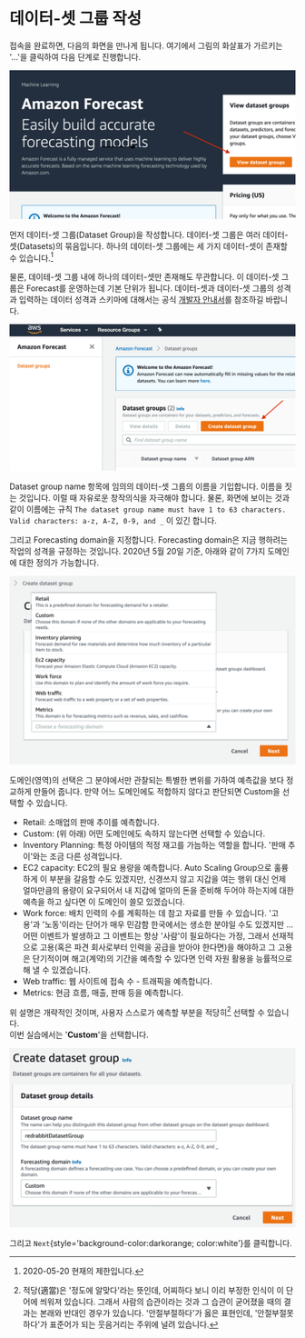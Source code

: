 # 데이터-셋 그룹 작성

접속을 완료하면, 다음의 화면을 만나게 됩니다. 여기에서 그림의 화살표가 가르키는
'...'을 클릭하여 다음 단계로 진행합니다.

![getting start](./steps/01-00.png)

먼저 데이터-셋 그룹(Dataset Group)을 작성합니다.
데이터-셋 그룹은 여러 데이터-셋(Datasets)의 묶음입니다.
하나의 데이터-셋 그룹에는 세 가지 데이터-셋이 존재할 수 있습니다.[^1]

[^1]:   2020-05-20 현재의 제한입니다.

물론, 데이테-셋 그룹 내에 하나의 데이터-셋만 존재해도 무관합니다.
이 데이터-셋 그룹은 Forecast를 운영하는데 기본 단위가 됩니다.
데이터-셋과 데이터-셋 그룹의 성격과 입력하는 데이터 성격과 스키마에 대해서는
공식 [개발자 안내서](https://docs.aws.amazon.com/forecast/latest/dg/howitworks-datasets-groups.html)를 
참조하길 바랍니다.

![create Dataset Group](./steps/01-01-create-dataset-group.png)

Dataset group name 항목에 임의의 데이터-셋 그룹의 이름을 기입합니다.
이름을 짓는 것입니다. 이럴 때 자유로운 창작의식을 자극해야 합니다.
물론, 화면에 보이는 것과 같이 이름에는 규칙
``The dataset group name must have 1 to 63 characters. Valid characters: a-z, A-Z, 0-9, and _``
이 있긴 합니다.

그리고 Forecasting domain을 지정합니다.
Forecasting domain은 지금 행하려는 작업의 성격을 규정하는 것입니다.
2020년 5월 20일 기준, 아래와 같이 7가지 도메인에 대한 정의가 가능합니다.

![Choose a forecasting domain](./steps/01-02-domains.png)

도메인(영역)의 선택은 그 분야에서만 관찰되는 특별한 변위를 가하여 예측값을 보다 정교하게 만들어 줍니다.
만약 어느 도메인에도 적합하지 않다고 판단되면 Custom을 선택할 수 있습니다.

* Retail: 소매업의 판매 추이를 예측합니다.
* Custom: (위 아래) 어떤 도메인에도 속하지 않는다면 선택할 수 있습니다.
* Inventory Planning: 특정 아이템의 적정 재고를 가늠하는 역할을 합니다. '판매 추이'와는 조금 다른 성격입니다.
* EC2 capacity: EC2의 필요 용량을 예측합니다. Auto Scaling Group으로 훌륭하게 이 부분을
    갈음할 수도 있겠지만, 신경쓰지 않고 지갑을 여는 행위 대신 언제 얼마만큼의 용량이 요구되어서
    내 지갑에 얼마의 돈을 준비해 두어야 하는지에 대한 예측을 하고 싶다면 이 도메인이 쓸모 있겠습니다.
* Work force: 배치 인력의 수를 계획하는 데 참고 자료를 만들 수 있습니다. '고용'과 '노동'이라는 단어가
    매우 민감함 한국에서는 생소한 분야일 수도 있겠지만 ...
    어떤 이벤트가 발생하고 그 이벤트는 항상 '사람'이 필요하다는 가정, 그래서 선재적으로
    고용(혹은 파견 회사로부터 인력을 공급을 받아야 한다면)을 해야하고 그 고용은
    단기적이며 해고(계약)의 기간을 예측할 수 있다면 인력 자원 활용을 능률적으로 해 낼 수 있겠습니다.
* Web traffic: 웹 사이트에 접속 수 - 트래픽을 예측합니다.
* Metrics: 현금 흐름, 매출, 판매 등을 예측합니다.

위 설명은 개략적인 것이며, 사용자 스스로가 예측할 부분을 적당히[^2] 선택할 수 있습니다.  
이번 실습에서는 '**Custom**'을 선택합니다.

![create dataset group](./steps/01-03-create-dataset-group.png)

그리고 `Next`{style='background-color:darkorange; color:white'}를 클릭합니다.

[^2]: 적당(適當)은 '정도에 알맞다'라는 뜻인데,
    어찌하다 보니 이리 부정한 인식이 이 단어에 씌워져 있습니다.
    그래서 사람의 습관이라는 것과 그 습관이 굳어졌을 때의 결과는 본래와 반대인 경우가 있습니다.
    '안절부절하다'가 옳은 표현인데, '안절부절못하다'가 표준어가 되는 웃음거리는 주위에 널려 있습니다.
